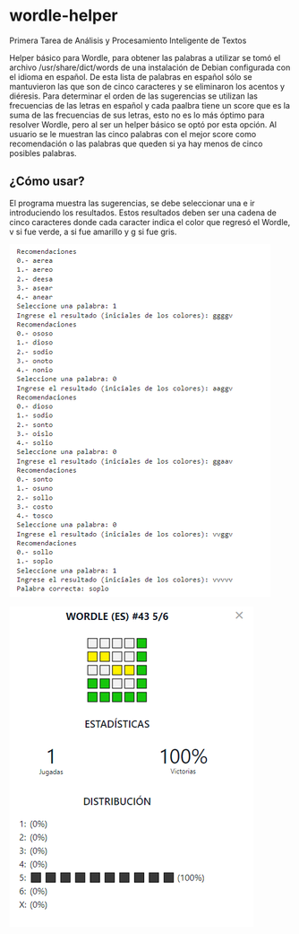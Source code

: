 # wordle-helper
Primera Tarea de Análisis y Procesamiento Inteligente de Textos

Helper básico para Wordle, para obtener las palabras a utilizar se tomó el archivo /usr/share/dict/words de una instalación de Debian configurada con el idioma en español. De esta lista de palabras en español sólo se mantuvieron las que son de cinco caracteres y se eliminaron los acentos y diéresis. Para determinar el orden de las sugerencias se utilizan las frecuencias de las letras en español y cada paalbra tiene un score que es la suma de las frecuencias de sus letras, esto no es lo más óptimo para resolver Wordle, pero al ser un helper básico se optó por esta opción. Al usuario se le muestran las cinco palabras con el mejor score como recomendación o las palabras que queden si ya hay menos de cinco posibles palabras.

## ¿Cómo usar?

El programa muestra las sugerencias, se debe seleccionar una e ir introduciendo los resultados. Estos resultados deben ser una cadena de cinco caracteres donde cada caracter indica el color que regresó el Wordle, v si fue verde, a si fue amarillo y g si fue gris.

![Ejecución](https://github.com/atorr5555/wordle-helper/blob/main/wordle2.PNG?raw=true)

![Resultados](https://github.com/atorr5555/wordle-helper/blob/main/wordle.PNG?raw=true)
